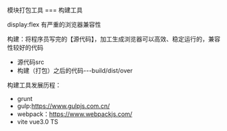 

模块打包工具 === 构建工具

display:flex  有严重的浏览器兼容性


构建：将程序员写完的【源代码】，加工生成浏览器可以高效、稳定运行的，兼容性较好的代码

- 源代码src
- 构建（打包）之后的代码---build/dist/over


构建工具发展历程：
- grunt
- gulp:https://www.gulpjs.com.cn/
- webpack：https://www.webpackjs.com/
- vite vue3.0 TS